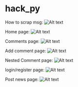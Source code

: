 # hack_py

How to scrap msg:
![Alt text](/../screen/screen/scrap.png?raw=true "Optional Title")


Home page:
![Alt text](/../screen/screen/home.png?raw=true "Optional Title")

Comments page:
![Alt text](/../screen/screen/comment.png?raw=true "Optional Title")

Add comment page:
![Alt text](/../screen/screen/add_comment.png?raw=true "Optional Title")

Nested Comment page:
![Alt text](/../screen/screen/nested_comment.png?raw=true "Optional Title")

login/register page:
![Alt text](/../screen/screen/login_register.png?raw=true "Optional Title")

Post news page:
![Alt text](/../screen/screen/post_news.png?raw=true "Optional Title")
